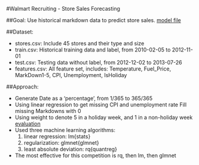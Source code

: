 #Walmart Recruiting - Store Sales Forecasting

##Goal:
Use historical markdown data to predict store sales. [model file](https://github.com/liyifan5923013/DataScience_demo/blob/master/walmart/Walmart-Data.R)

##Dataset:
 * stores.csv: Include 45 stores and their type and size 
 * train.csv: Historical training data and label, from 2010-02-05 to 2012-11-01
 * test.csv: Testing data without label, from 2012-12-02 to 2013-07-26
 * features.csv: All feature set, includes: Temperature, Fuel_Price, MarkDown1-5, CPI, Unemployment, IsHoliday

##Approach:

- Generate Date as a ‘percentage’, from 1/365 to 365/365
- Using linear regression to get missing CPI and unemployment rate
Fill missing Markdowns with 0
- Using weight to denote 5 in a holiday week, and 1 in a non-holiday week [evaluation](http://www.kaggle.com/c/walmart-recruiting-store-sales-forecasting/details/evaluation)
- Used three machine learning algorithms:
	1. linear regression: lm{stats}
	2. regularization: glmnet{glmnet}
	3. least absolute deviation: rq{quantreg} 
- The most effective for this competition is rq, then lm, then glmnet
